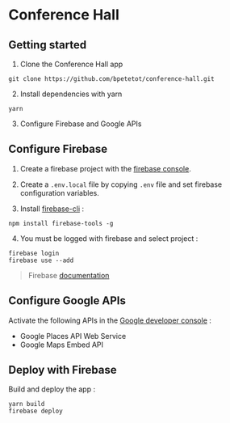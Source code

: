 # Conference Hall

## Getting started

1. Clone the Conference Hall app
```
git clone https://github.com/bpetetot/conference-hall.git
```

2. Install dependencies with yarn
```
yarn
```

3. Configure Firebase and Google APIs

## Configure Firebase

1. Create a firebase project with the [firebase console](https://console.firebase.google.com).

2. Create a `.env.local` file by copying `.env` file and set firebase configuration variables.

3. Install [firebase-cli](https://firebase.google.com/docs/cli/) :
```
npm install firebase-tools -g
```

4. You must be logged with firebase and select project :
```
firebase login
firebase use --add
```

> Firebase [documentation](https://firebase.google.com/docs/web)

## Configure Google APIs

Activate the following APIs in the [Google developer console](https://console.developers.google.com/apis) :
* Google Places API Web Service
* Google Maps Embed API

## Deploy with Firebase

Build and deploy the app :
```
yarn build
firebase deploy
```
